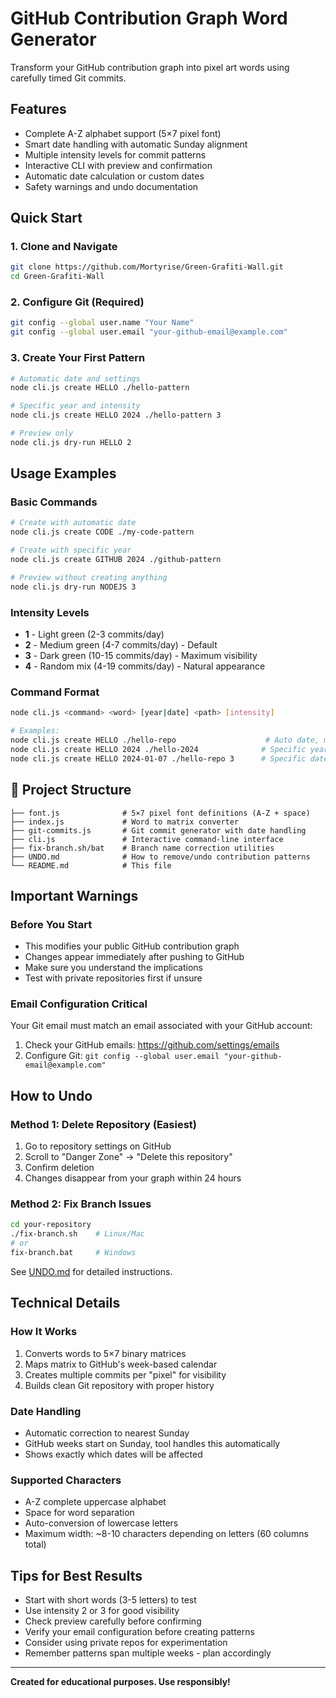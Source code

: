 # GitHub Contribution Graph Word Generator

Transform your GitHub contribution graph into pixel art words using carefully timed Git commits.

## Features

- Complete A-Z alphabet support (5×7 pixel font)
- Smart date handling with automatic Sunday alignment
- Multiple intensity levels for commit patterns
- Interactive CLI with preview and confirmation
- Automatic date calculation or custom dates
- Safety warnings and undo documentation

## Quick Start

### 1. Clone and Navigate
```bash
git clone https://github.com/Mortyrise/Green-Grafiti-Wall.git
cd Green-Grafiti-Wall
```

### 2. Configure Git (Required)
```bash
git config --global user.name "Your Name"
git config --global user.email "your-github-email@example.com"
```

### 3. Create Your First Pattern
```bash
# Automatic date and settings
node cli.js create HELLO ./hello-pattern

# Specific year and intensity
node cli.js create HELLO 2024 ./hello-pattern 3

# Preview only
node cli.js dry-run HELLO 2
```

## Usage Examples

### Basic Commands
```bash
# Create with automatic date
node cli.js create CODE ./my-code-pattern

# Create with specific year
node cli.js create GITHUB 2024 ./github-pattern

# Preview without creating anything
node cli.js dry-run NODEJS 3
```

### Intensity Levels
- **1** - Light green (2-3 commits/day)
- **2** - Medium green (4-7 commits/day) - Default
- **3** - Dark green (10-15 commits/day) - Maximum visibility
- **4** - Random mix (4-19 commits/day) - Natural appearance

### Command Format
```bash
node cli.js <command> <word> [year|date] <path> [intensity]

# Examples:
node cli.js create HELLO ./hello-repo                    # Auto date, medium intensity
node cli.js create HELLO 2024 ./hello-2024              # Specific year  
node cli.js create HELLO 2024-01-07 ./hello-repo 3      # Specific date, dark intensity
```

## 📁 Project Structure

```
├── font.js              # 5×7 pixel font definitions (A-Z + space)
├── index.js             # Word to matrix converter
├── git-commits.js       # Git commit generator with date handling
├── cli.js               # Interactive command-line interface
├── fix-branch.sh/bat    # Branch name correction utilities
├── UNDO.md              # How to remove/undo contribution patterns
└── README.md            # This file
```

## Important Warnings

### Before You Start
- This modifies your public GitHub contribution graph
- Changes appear immediately after pushing to GitHub
- Make sure you understand the implications
- Test with private repositories first if unsure

### Email Configuration Critical
Your Git email must match an email associated with your GitHub account:
1. Check your GitHub emails: https://github.com/settings/emails
2. Configure Git: `git config --global user.email "your-github-email@example.com"`

## How to Undo

### Method 1: Delete Repository (Easiest)
1. Go to repository settings on GitHub
2. Scroll to "Danger Zone" → "Delete this repository"
3. Confirm deletion
4. Changes disappear from your graph within 24 hours

### Method 2: Fix Branch Issues
```bash
cd your-repository
./fix-branch.sh    # Linux/Mac
# or
fix-branch.bat     # Windows
```

See [UNDO.md](UNDO.md) for detailed instructions.

## Technical Details

### How It Works
1. Converts words to 5×7 binary matrices
2. Maps matrix to GitHub's week-based calendar
3. Creates multiple commits per "pixel" for visibility
4. Builds clean Git repository with proper history

### Date Handling
- Automatic correction to nearest Sunday
- GitHub weeks start on Sunday, tool handles this automatically
- Shows exactly which dates will be affected

### Supported Characters
- A-Z complete uppercase alphabet
- Space for word separation
- Auto-conversion of lowercase letters
- Maximum width: ~8-10 characters depending on letters (60 columns total)

## Tips for Best Results

- Start with short words (3-5 letters) to test
- Use intensity 2 or 3 for good visibility
- Check preview carefully before confirming
- Verify your email configuration before creating patterns
- Consider using private repos for experimentation
- Remember patterns span multiple weeks - plan accordingly

---

**Created for educational purposes. Use responsibly!**